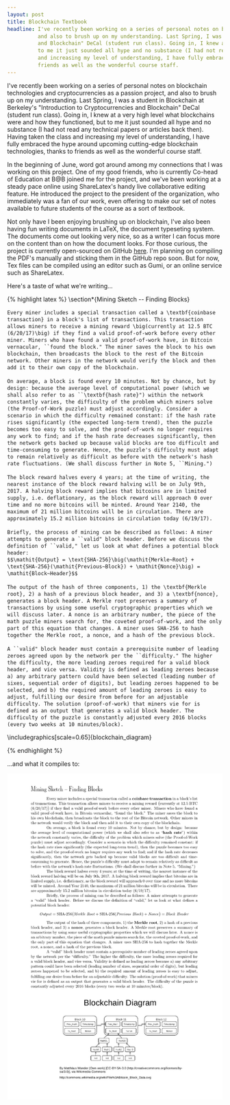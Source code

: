 ```yaml
---
layout: post
title: Blockchain Textbook
headline: I've recently been working on a series of personal notes on blockchain technologies and cryptocurrencies as a passion project,
          and also to brush up on my understanding. Last Spring, I was a student in Blockchain at Berkeley's "Introduction to Cryptocurrencies
          and Blockchain" DeCal (student run class). Going in, I knew at a very high level what blockchains were and how they functioned, but 
          to me it just sounded all hype and no substance (I had not read any technical papers or articles back then). Having taken the class 
          and increasing my level of understanding, I have fully embraced the hype around upcoming cutting-edge blockchain technologies, thanks to
          friends as well as the wonderful course staff.
---
```


I've recently been working on a series of personal notes on blockchain technologies and cryptocurrencies as a passion project,
and also to brush up on my understanding. Last Spring, I was a student in Blockchain at Berkeley's "Introduction to Cryptocurrencies
and Blockchain" DeCal (student run class). Going in, I knew at a very high level what blockchains were and how they functioned, but 
to me it just sounded all hype and no substance (I had not read any technical papers or articles back then). Having taken the class 
and increasing my level of understanding, I have fully embraced the hype around upcoming cutting-edge blockchain technologies, thanks to
friends as well as the wonderful course staff.

In the beginning of June, word got around among my connections that I was working on this project. One of my good friends, who is currently
Co-head of Education at B@B joined me for the project, and we've been working at a steady pace online using ShareLatex's handy
live collaborative editing feature. He introduced the project to the president of the organization, who immediately was a fan of our work, even offering 
to make our set of notes available to future students of the course as a sort of textbook. 

Not only have I been enjoying brushing up on blockchain, I've also been having fun writing documents in LaTeX, the document typeseting
system. The documents come out looking very nice, so as a writer I can focus more on the content than on how the document looks. For those 
curious, the project is currently open-sourced on GitHub [here](https://github.com/rustielin/Blockchain-Notes). I'm planning on compiling 
the PDF's manually and sticking them in the GitHub repo soon. But for now, Tex files can be compiled using an editor such as
Gumi, or an online service such as ShareLatex. 

Here's a taste of what we're writing...

{% highlight latex %}
 \section*{Mining Sketch -- Finding Blocks}

    Every miner includes a special transaction called a \textbf{coinbase transaction} in a block's list of transactions. This transaction allows miners to receive a mining reward \big(currently at 12.5 BTC (6/20/17)\big) if they find a valid proof-of-work before every other miner. Miners who have found a valid proof-of-work have, in Bitcoin vernacular, ``found the block." The miner saves the block to his own blockchain, then broadcasts the block to the rest of the Bitcoin network. Other miners in the network would verify the block and then add it to their own copy of the blockchain.

    On average, a block is found every 10 minutes. Not by chance, but by design: because the average level of computational power (which we shall also refer to as ``\textbf{hash rate}") within the network constantly varies, the difficulty of the problem which miners solve (the Proof-of-Work puzzle) must adjust accordingly. Consider a scenario in which the difficulty remained constant: if the hash rate rises significantly (the expected long-term trend), then the puzzle becomes too easy to solve, and the proof-of-work no longer requires any work to find; and if the hash rate decreases significantly, then the network gets backed up because valid blocks are too difficult and time-consuming to generate. Hence, the puzzle's difficulty must adapt to remain relatively as difficult as before with the network's hash rate fluctuations. (We shall discuss further in Note 5, ``Mining.")

    The block reward halves every 4 years; at the time of writing, the nearest instance of the block reward halving will be on July 9th, 2017. A halving block reward implies that bitcoins are in limited supply, i.e. deflationary, as the block reward will approach 0 over time and no more bitcoins will be minted. Around Year 2140, the maximum of 21 million bitcoins will be in circulation. There are approximately 15.2 million bitcoins in circulation today (6/19/17).

    Briefly, the process of mining can be described as follows: A miner attempts to generate a ``valid" block header. Before we discuss the definition of ``valid," let us look at what defines a potential block header:
    $$\mathit{Output} = \text{SHA-256}\big(\mathit{Merkle~Root} + \text{SHA-256}(\mathit{Previous~Block}) + \mathit{Nonce}\big) = \mathit{Block~Header}$$

    The output of the hash of three components, 1) the \textbf{Merkle root}, 2) a hash of a previous block header, and 3) a \textbf{nonce}, generates a block header. A Merkle root preserves a summary of transactions by using some useful cryptographic properties which we will discuss later. A nonce is an arbitrary number, the piece of the math puzzle miners search for, the coveted proof-of-work, and the only part of this equation that changes. A miner uses SHA-256 to hash together the Merkle root, a nonce, and a hash of the previous block.

    A ``valid" block header must contain a prerequisite number of leading zeroes agreed upon by the network per the ``difficulty." The higher the difficulty, the more leading zeroes required for a valid block header, and vice versa. Validity is defined as leading zeroes because a) any arbitrary pattern could have been selected (leading number of sixes, sequential order of digits), but leading zeroes happened to be selected, and b) the required amount of leading zeroes is easy to adjust, fulfilling our desire from before for an adjustable difficulty. The solution (proof-of-work) that miners vie for is defined as an output that generates a valid block header. The difficulty of the puzzle is constantly adjusted every 2016 blocks (every two weeks at 10 minutes/block).

   \includegraphics[scale=0.65]{blockchain_diagram}

{% endhighlight %}

...and what it compiles to:

![blockchain notes](/res/img/blockchain_notes.png)

